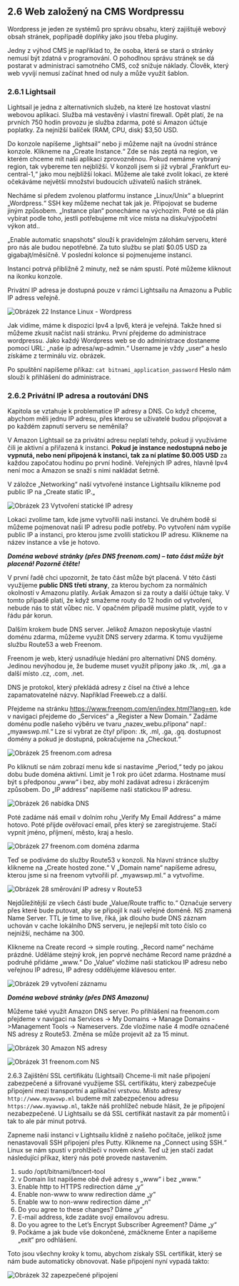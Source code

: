 ## 2.6 Web založený na CMS Wordpressu

Wordpress je jeden ze systémů pro správu obsahu, který zajištujě webový obsah stránek, popřípadě doplňky jako jsou třeba pluginy.

Jedny z výhod CMS je například to, že osoba, která se stará o stránky nemusí být zdatná v programování. O pohodlnou správu stránek se dá postarat v administraci samotného CMS, což snižuje náklady. Člověk, který web vyvíjí nemusí začínat hned od nuly a může využít šablon.
 
### 2.6.1 Lightsail

Lightsail je jedna z alternativních služeb, na které lze hostovat vlastní webovou aplikaci. Služba má vestavěný i vlastní firewall. Opět platí, že na prvních 750 hodin provozu je služba zdarma, poté si Amazon účtuje poplatky. Za nejnižší balíček (RAM, CPU, disk) $3,50 USD.

Do konzole napíšeme „lightsail“ nebo ji můžeme najít na úvodní stránce konzole. Klikneme na „Create Instance.“ Zde se nás zeptá na region, ve kterém chceme mít naši aplikaci zprovozněnou. Pokud nemáme vybraný region, tak vybereme ten nejbližší. V konzoli jsem si již vybral „Frankfurt eu-central-1,“ jako mou nejbližší lokaci. Můžeme ale také zvolit lokaci, ze které očekáváme největší množství budoucích uživatelů našich stránek.

Necháme si předem zvolenou platformu instance „Linux/Unix“ a blueprint „Wordpress.“ SSH key můžeme nechat tak jak je. Připojovat se budeme jiným způsobem. „Instance plan“ ponecháme na výchozím. Poté se dá plán vybírat podle toho, jestli potřebujeme mít více místa na disku/výpočetní výkon atd..

„Enable automatic snapshots“ slouží k pravidelným zálohám serveru, které pro nás ale budou nepotřebné. Za tuto službu se platí $0.05 USD za gigabajt/měsíčně. V poslední kolonce si pojmenujeme instanci.

Instanci potrvá přibližně  2 minuty, než se nám spustí. Poté můžeme kliknout na ikonku konzole.

Privátní IP adresa je dostupná pouze v rámci Lightsailu na Amazonu a Public IP adress veřejně.

![Obrázek 22 Instance Linux - Wordpress](img/wordpress.png)

Jak vidíme, máme k dispozici Ipv4 a Ipv6, která je veřejná. Takže hned si můžeme zkusit načíst naši stránku. První přejdeme do administrace wordpressu. Jako každý Wordpress web se do administrace dostaneme pomocí URL: „naše ip adresa/wp-admin.“  Username je vždy „user“ a heslo získáme z terminálu viz. obrázek.

Po spuštění napíšeme příkaz: `cat bitnami_application_password` Heslo nám slouží k přihlášení do administrace.

### 2.6.2 Privátní IP adresa a routování DNS

Kapitola se vztahuje k problematice IP adresy a DNS. Co když chceme, abychom měli jednu IP adresu, přes kterou se uživatelé budou připojovat a po každém zapnutí serveru se neměnila?

V Amazon Lightsail se za privátní adresu neplatí tehdy, pokud ji využíváme čili je aktivní a přiřazená k instanci. **Pokud je instance nedostupná nebo je vypnutá, nebo není připojená k instanci, tak za ní platíme $0.005 USD** za každou započatou hodinu po první hodině. Veřejných IP adres, hlavně Ipv4 není moc a Amazon se snaží s nimi nakládat šetrně.

V záložce „Networking“ naší vytvořené instance Lightsailu klikneme pod public IP na „Create static IP.„

![Obrázek 23 Vytvoření statické IP adresy](img/vytvoreni_static_ip.png)

Lokaci zvolíme tam, kde jsme vytvořili naši instanci. Ve druhém bodě si můžeme pojmenovat naši IP adresu podle potřeby. Po vytvoření nám vypíše public IP a instanci, pro kterou jsme zvolili statickou IP adresu. Klikneme na název instance a vše je hotovo.

***Doména webové stránky (přes DNS freenom.com) – tato část může být placená! Pozorně čtěte!***

V první řadě chci upozornit, že tato část může být placená. V této části využijeme **public DNS třetí strany**, za kterou bychom za normálních okolností v Amazonu platily. Avšak Amazon si za routy a další účtuje taky. V tomto případě platí, že když smažeme routy do 12 hodin od vytvoření, nebude nás to stát vůbec nic. V opačném případě musíme platit, vyjde to v řádu pár korun.

Dalším krokem bude DNS server. Jelikož Amazon neposkytuje vlastní doménu zdarma, můžeme využít DNS servery zdarma. K tomu využijeme službu Route53 a web Freenom.

Freenom je web, který usnadňuje hledání pro alternativní DNS domény. Jedinou nevýhodou je, že budeme muset využít přípony jako .tk, .ml, .ga a další místo .cz, .com, .net.

DNS je protokol, který překládá adresy z čísel na čtivé a lehce zapamatovatelné názvy. Například Freeweb.cz a další.

Přejdeme na stránku https://www.freenom.com/en/index.html?lang=en, kde v navigaci přejdeme do „Services“ a „Register a New Domain.“ Zadáme doménu podle našeho výběru ve tvaru „nazev_webu.přípona“ např.: „myawswp.ml.“ Lze si vybrat ze čtyř přípon: .tk, .ml, .ga, .gq. dostupnost domény a pokud je dostupná, pokračujeme na „Checkout.“

![Obrázek 25 freenom.com adresa](img/freenom_adresa.png)

Po kliknutí se nám zobrazí  menu kde si nastavíme „Period,“ tedy po jakou dobu bude doména aktivní. Limit je 1 rok pro účet zdarma. Hostname musí být s předponou „www“ i bez, aby mohl zadávat adresu i zkráceným způsobem. Do „IP address“ napíšeme naši statickou IP adresu.

![Obrázek 26 nabídka DNS](img/nabidka_dns.png)

Poté zadáme náš email v dolním rohu „Verify My Email Address“ a máme hotovo. Poté přijde ověřovací email, přes který se zaregistrujeme. Stačí vypnit jméno, příjmení, město, kraj a heslo.

![Obrázek 27 freenom.com doména zdarma](img/domena_zdarma.png)

Teď se podíváme do služby Route53 v konzoli. 	Na hlavní stránce služby klikneme na „Create hosted zone.“ V „Domain name“ napíšeme adresu, kterou jsme si na freenom vytvořili př. „myawswp.ml.“ a vytvoříme.

![Obrázek 28 směrování IP adresy v Route53](img/tabulka_route53.png)

Nejdůležitější ze všech částí bude „Value/Route traffic to.“ Označuje servery přes které bude putovat, aby se připojil k naší veřejné doméně. NS znamená Name Server. TTL je time to live, říká, jak dlouho bude DNS záznam uchován v cache lokálního DNS serveru, je nejlepší mít toto číslo co nejnižší, necháme na 300.

Klikneme na Create record -> simple routing. „Record name“ necháme prázdné. Uděláme stejný krok, jen poprvé necháme Record name prázdné a podruhé přidáme „www.“ Do „Value“ vložíme naši statickou IP adresu nebo veřejnou IP adresu, IP adresy oddělujeme klávesou enter. 

![Obrázek 29 vytvoření záznamu](img/vytvoreni_zaznamu.png)

***Doména webové stránky (přes DNS Amazonu)***

Můžeme také využít Amazon DNS server. Po přihlášení na freenom.com přejdeme v navigaci na Services -> My Domains -> Manage Domains ->Management Tools -> Nameservers. Zde vložíme naše 4 modře označené NS adresy z Route53. Změna se může projevit až za 15 minut.

![Obrázek 30 Amazon NS adresy](img/NS_adresy.png)

![Obrázek 31 freenom.com NS](img/freenom_ns.png)

2.6.3	 Zajištění SSL certifikátu (Lightsail)
Chceme-li mít naše připojení zabezpečené a šifrované využijeme SSL certifikátu, který zabezpečuje připojení mezi transportní a aplikační vrstvou. Místo adresy `http://www.myawswp.ml` budeme mít zabezpečenou adresu `https://www.myawswp.ml`, takže náš prohlížeč nebude hlásit, že je připojení nezabezpečené. U Lightsailu se dá SSL certifikát nastavit za pár momentů i tak to ale pár minut potrvá.

Zapneme naši instanci v Lightsailu klidně z našeho počítače, jelikož jsme nenastavovali SSH připojení přes Putty. Klikneme na „Connect using SSH.“ Linux se nám spustí v prohlžíeči v novém okně. Teď už jen stačí zadat následující příkaz, který nás poté provede nastavením.

1.	sudo /opt/bitnami/bncert-tool
2.	v Domain list napíšeme obě dvě adresy s „www“ i bez „www.“
3.	Enable http to HTTPS redirection dáme „y“
4.	Enable non-www to www redirection dáme „y“
5.	Enable ww to non-www redirection dáme „n“
6.	Do you agree to these changes? Dáme „y“
7.	E-mail address, kde zadáte svojí emailovou adresu.
8.	Do you agree to the Let’s Encrypt Subscriber Agreement? Dáme „y“
9.	Počkáme a jak bude vše dokončené, zmáčkneme Enter a napíšeme „exit“ pro odhlášení.

Toto jsou všechny kroky k tomu, abychom získaly SSL certifikát, který se nám bude automaticky obnovovat. Naše připojení nyní vypadá takto:

![Obrázek 32 zapezpečené připojení](img/zabezpecene_pripojeni.png)